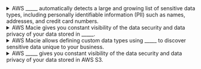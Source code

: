 <details>
	<summary>
		AWS _____ automatically detects a large and growing list of sensitive data types, including personally identifiable information (PII) such as names, addresses, and credit card numbers.
	</summary>
		Macie
</details>

<details>
	<summary>
		AWS Macie gives you constant visibility of the data security and data privacy of your data stored in _____.
	</summary>
		AWS S3
</details>

<details>
	<summary>
		AWS Macie allows defining custom data types using _____ to discover sensitive data unique to your business.
	</summary>
		regular expressions
</details>

<details>
	<summary>
		AWS _____ gives you constant visibility of the data security and data privacy of your data stored in AWS S3.
	</summary>
		Macie
</details>

